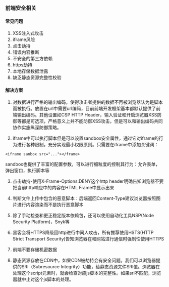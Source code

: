 ### 前端安全相关

#### 常见问题

1. XSS注入式攻击
2. iframe风险
3. 点击劫持
4. 错误内容推断
5. 不安全的第三方依赖
6. https劫持
7. 本地存储数据泄露
8. 缺乏静态资源完整性校验

#### 解决方案

1. 对数据进行严格的输出编码，使得攻击者提供的数据不再被浏览器认为是脚本而被执行。放置在url中需要url编码，目前前端开发框架基本都默认提供了前端输出编码。其他设置如CSP HTTP Header，输入验证和开启浏览器XSS防御等都是可选项，严格意义上并不能防御XSS攻击，但是可以和输出编码共同协作实施纵深防御策略。

2. iframe中可以执行脚本但是可以设置sandbox安全属性，通过它对iframe的行为进行各种限制，充分实现最小权限原则。只需要在iframe中添加关键词：

```
<iframe sanbox src="..."></frame>
```

sandbox也提供了丰富的配置参数，可以进行细粒度的控制其行为：允许表单，弹出窗口，执行脚本等

3. 点击劫持-使用X-Frame-Options:DENY这个http header明确告知浏览器不要把当前http响应中的内容在HTML Frame中显示出来

4. 判断文件上传中包含的恶意脚本：后端返回Content-Type建议浏览器按照图片进行内容渲染而不是执行恶意脚本

5. 除了手动检查和更正稳定版本依赖包，还可以使用自动化工具NSP(Node Security Platform)，Snyk等

6. 黑客会将HTTPS降级回http进行中间人攻击，所有推荐使用HSTS(HTTP Strict Transport Security)告知浏览器在和网站进行通信时强制性使用HTTPS

7. 前端不要存储机密数据

8. 静态资源存放在CDN中，如果CDN被劫持会有安全问题。我们可以浏览器提供的SRI（Subresource Integrity）功能，给静态资源文件SRI值。浏览器在处理这个script元素时，就会检查对应js脚本的完整性。如果sri不匹配，浏览器就中止对这个js脚本的处理。
